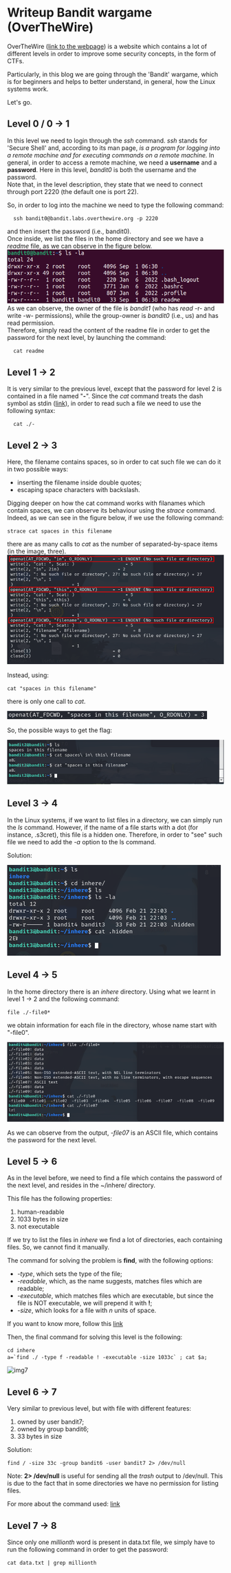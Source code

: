 # Writeup Bandit wargame (OverTheWire)

OverTheWire ([link to the webpage](https://overthewire.org/)) is a website which contains a lot of different levels in order to improve some 
security concepts, in the form of CTFs.

Particularly, in this blog we are going through the 'Bandit' wargame, which is for beginners and helps to better understand, in general, how the Linux systems work.

Let's go.

## Level 0 / 0 &rarr; 1
In this level we need to login through the *ssh* command. *ssh* stands for 'Secure Shell' and, according to its man page, *is a program for logging into a remote machine and for executing commands on a remote machine.*
In general, in order to access a remote machine, we need a **username** and a **password**. Here in this level, *bandit0* is both the username and the password.  
Note that, in the level description, they state that we need to connect through port 2220 (the default one is port 22).

So, in order to log into the machine we need to type the following command:  
```
  ssh bandit0@bandit.labs.overthewire.org -p 2220
```  
and then insert the password (i.e., bandit0).  
Once inside, we list the files in the home directory and see we have a *readme* file, as we can observe in the figure below. 
![ls files in home directory](/images/bandit0/ls.png?raw=true)  
As we can observe, the owner of the file is *bandit1* (who has *read* -r- and write -w- permissions), while the group-owner is *bandit0* (i.e., us) and has read permission.  
Therefore, simply read the content of the readme file in order to get the password for the next level, by launching the command:  
```
  cat readme
```


## Level 1 &rarr; 2
It is very similar to the previous level, except that the password for level 2 is contained in a file named "**-**". Since the *cat* command treats the dash symbol as stdin ([link](https://unix.stackexchange.com/questions/16357/usage-of-dash-in-place-of-a-filename)), in order to read such a file we need to use the following syntax:  
```
  cat ./-
```


## Level 2 &rarr; 3
Here, the filename contains spaces, so in order to cat such file we can do it in two possible ways:
* inserting the filename inside double quotes;  
* escaping space characters with backslash.

Digging deeper on how the cat command works with filanames which contain spaces, we can observe its behaviour using the *strace* command.
Indeed, as we can see in the figure below, if we use the following command:

```
strace cat spaces in this filename 
```

there are as many calls to *cat* as the number of separated-by-space items (in the image, three). 
![img3](/images/bandit0/img3.png?raw=true) 

Instead, using:

```
cat "spaces in this filename"
```

there is only one call to *cat*.

![img4](/images/bandit0/img4.png?raw=true)

So, the possible ways to get the flag:

![img2](/images/bandit0/img2.png?raw=true)


## Level 3 &rarr; 4
In the Linux systems, if we want to list files in a directory, we can simply run the *ls* command. However, if the name of a file starts with a dot (for instance, .s3cret), this file is a hidden one. Therefore, in order to "see" such file we need to add the *-a* option to the ls command.

Solution:

![img5](/images/bandit0/img5.png?raw=true)


## Level 4 &rarr; 5
In the home directory there is an *inhere* directory. Using what we learnt in level 1 &rarr; 2 and the following command:

```
file ./-file0*
```

we obtain information for each file in the directory, whose name start with "-file0".

![img6](/images/bandit0/img6.png?raw=true)

As we can observe from the output, *-file07* is an ASCII file, which contains the password for the next level.


## Level 5 &rarr; 6
As in the level before, we need to find a file which contains the password of the next level, and resides in the ~/inhere/ directory. 

This file has the following properties:
1) human-readable
2) 1033 bytes in size
3) not executable

If we try to list the files in *inhere* we find a lot of directories, each containing files. So, we cannot find it manually.

The command for solving the problem is **find**, with the following options:
* *-type*, which sets the type of the file;
* *-readable*, which, as the name suggests,  matches files which are readable;
* *-executable*, which matches files which are executable, but since the file is NOT executable, we will prepend it with **!**;
* *-size*, which looks for a file with *n* units of space.

If you want to know more, follow this [link](https://www.explainshell.com/explain?cmd=find+-type+f+-readable+%21+-executable+-size+1033c)

Then, the final command for solving this level is the following:

```
cd inhere
a=`find ./ -type f -readable ! -executable -size 1033c` ; cat $a;
```

![img7](/images/bandit0/image7.png)


## Level 6 &rarr; 7
Very similar to previous level, but with file with different features:
1) owned by user bandit7;
2) owned by group bandit6;
3) 33 bytes in size

Solution:

```
find / -size 33c -group bandit6 -user bandit7 2> /dev/null
```

Note: **2> /dev/null** is useful for sending all the *trash* output to /dev/null. This is due to the fact that in some directories we have no permission for listing files.

For more about the command used: [link](https://www.explainshell.com/explain?cmd=find++-size+33c+-group+bandit6+-user+bandit7)


## Level 7 &rarr; 8
Since only one *millionth* word is present in data.txt file, we simply have to run the following command in order to get the password:

```
cat data.txt | grep millionth
```
